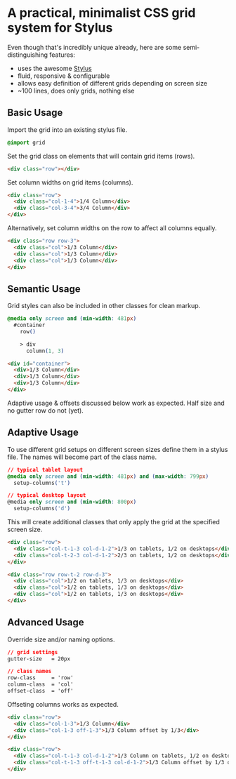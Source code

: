 A practical, minimalist CSS grid system for Stylus
==================================================

Even though that's incredibly unique already, here are some semi-distinguishing features:

- uses the awesome [Stylus](http://learnboost.github.com/stylus/)
- fluid, responsive & configurable
- allows easy definition of different grids depending on screen size
- ~100 lines, does only grids, nothing else

Basic Usage
-----------

Import the grid into an existing stylus file.

```css
@import grid
```

Set the grid class on elements that will contain grid items (rows).

```html
<div class="row"></div>
```

Set column widths on grid items (columns).

```html
<div class="row">
  <div class="col-1-4">1/4 Column</div>
  <div class="col-3-4">3/4 Column</div>
</div>
```

Alternatively, set column widths on the row to affect all columns equally.

```html
<div class="row row-3">
  <div class="col">1/3 Column</div>
  <div class="col">1/3 Column</div>
  <div class="col">1/3 Column</div>
</div>
```

Semantic Usage
--------------

Grid styles can also be included in other classes for clean markup.

```css
@media only screen and (min-width: 481px)
  #container
    row()

    > div
      column(1, 3)
```

```html
<div id="container">
  <div>1/3 Column</div>
  <div>1/3 Column</div>
  <div>1/3 Column</div>
</div>
```

Adaptive usage & offsets discussed below work as expected. Half size and no gutter row do not (yet).

Adaptive Usage
--------------

To use different grid setups on different screen sizes define them in a stylus file. The names will become part of the class name.

```css
// typical tablet layout
@media only screen and (min-width: 481px) and (max-width: 799px)
  setup-columns('t')

// typical desktop layout
@media only screen and (min-width: 800px)
  setup-columns('d')
```

This will create additional classes that only apply the grid at the specified screen size.

```html
<div class="row">
  <div class="col-t-1-3 col-d-1-2">1/3 on tablets, 1/2 on desktops</div>
  <div class="col-t-2-3 col-d-1-2">2/3 on tablets, 1/2 on desktops</div>
</div>

<div class="row row-t-2 row-d-3">
  <div class="col">1/2 on tablets, 1/3 on desktops</div>
  <div class="col">1/2 on tablets, 1/3 on desktops</div>
  <div class="col">1/2 on tablets, 1/3 on desktops</div>
</div>
```

Advanced Usage
--------------

Override size and/or naming options.

```css
// grid settings
gutter-size   = 20px

// class names
row-class     = 'row'
column-class  = 'col'
offset-class  = 'off'
```

Offseting columns works as expected.

```html
<div class="row">
  <div class="col-1-3">1/3 Column</div>
  <div class="col-1-3 off-1-3">1/3 Column offset by 1/3</div>
</div>

<div class="row">
  <div class="col-t-1-3 col-d-1-2">1/3 Column on tablets, 1/2 on desktops</div>
  <div class="col-t-1-3 off-t-1-3 col-d-1-2">1/3 Column offset by 1/3 on tablets, 1/2 on desktops</div>
</div>
```
